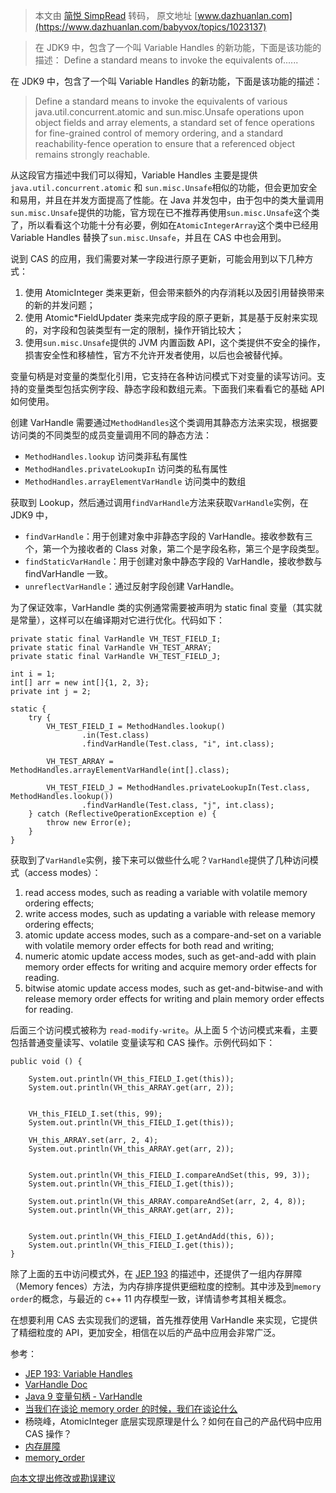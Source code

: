 > 本文由 [简悦 SimpRead](http://ksria.com/simpread/) 转码， 原文地址 [www.dazhuanlan.com](https://www.dazhuanlan.com/babyvox/topics/1023137)

> 在 JDK9 中，包含了一个叫 Variable Handles 的新功能，下面是该功能的描述： Define a standard means to invoke the equivalents of......

在 JDK9 中，包含了一个叫 Variable Handles 的新功能，下面是该功能的描述：

> Define a standard means to invoke the equivalents of various java.util.concurrent.atomic and sun.misc.Unsafe operations upon object fields and array elements, a standard set of fence operations for fine-grained control of memory ordering, and a standard reachability-fence operation to ensure that a referenced object remains strongly reachable.

从这段官方描述中我们可以得知，Variable Handles 主要是提供`java.util.concurrent.atomic` 和 `sun.misc.Unsafe`相似的功能，但会更加安全和易用，并且在并发方面提高了性能。在 Java 并发包中，由于包中的类大量调用`sun.misc.Unsafe`提供的功能，官方现在已不推荐再使用`sun.misc.Unsafe`这个类了，所以看看这个功能十分有必要，例如在`AtomicIntegerArray`这个类中已经用 Variable Handles 替换了`sun.misc.Unsafe`，并且在 CAS 中也会用到。

说到 CAS 的应用，我们需要对某一字段进行原子更新，可能会用到以下几种方式：

1.  使用 AtomicInteger 类来更新，但会带来额外的内存消耗以及因引用替换带来的新的并发问题；
2.  使用 Atomic*FieldUpdater 类来完成字段的原子更新，其是基于反射来实现的，对字段和包装类型有一定的限制，操作开销比较大；
3.  使用`sun.misc.Unsafe`提供的 JVM 内置函数 API，这个类提供不安全的操作，损害安全性和移植性，官方不允许开发者使用，以后也会被替代掉。

变量句柄是对变量的类型化引用，它支持在各种访问模式下对变量的读写访问。支持的变量类型包括实例字段、静态字段和数组元素。下面我们来看看它的基础 API 如何使用。

创建 VarHandle 需要通过`MethodHandles`这个类调用其静态方法来实现，根据要访问类的不同类型的成员变量调用不同的静态方法：

*   `MethodHandles.lookup` 访问类非私有属性
*   `MethodHandles.privateLookupIn` 访问类的私有属性
*   `MethodHandles.arrayElementVarHandle` 访问类中的数组

获取到 Lookup，然后通过调用`findVarHandle`方法来获取`VarHandle`实例，在 JDK9 中，

*   `findVarHandle`：用于创建对象中非静态字段的 VarHandle。接收参数有三个，第一个为接收者的 Class 对象，第二个是字段名称，第三个是字段类型。
*   `findStaticVarHandle`：用于创建对象中静态字段的 VarHandle，接收参数与 findVarHandle 一致。
*   `unreflectVarHandle`：通过反射字段创建 VarHandle。

为了保证效率，VarHandle 类的实例通常需要被声明为 static final 变量（其实就是常量），这样可以在编译期对它进行优化。代码如下：

```
private static final VarHandle VH_TEST_FIELD_I;
private static final VarHandle VH_TEST_ARRAY;
private static final VarHandle VH_TEST_FIELD_J;

int i = 1;
int[] arr = new int[]{1, 2, 3};
private int j = 2;

static {
    try {
        VH_TEST_FIELD_I = MethodHandles.lookup()
                .in(Test.class)
                .findVarHandle(Test.class, "i", int.class);

        VH_TEST_ARRAY = MethodHandles.arrayElementVarHandle(int[].class);

        VH_TEST_FIELD_J = MethodHandles.privateLookupIn(Test.class, MethodHandles.lookup())
                .findVarHandle(Test.class, "j", int.class);
    } catch (ReflectiveOperationException e) {
        throw new Error(e);
    }
}
```

获取到了`VarHandle`实例，接下来可以做些什么呢？`VarHandle`提供了几种访问模式（access modes）：

1.  read access modes, such as reading a variable with volatile memory ordering effects;
2.  write access modes, such as updating a variable with release memory ordering effects;
3.  atomic update access modes, such as a compare-and-set on a variable with volatile memory order effects for both read and writing;
4.  numeric atomic update access modes, such as get-and-add with plain memory order effects for writing and acquire memory order effects for reading.
5.  bitwise atomic update access modes, such as get-and-bitwise-and with release memory order effects for writing and plain memory order effects for reading.

后面三个访问模式被称为 `read-modify-write`。从上面 5 个访问模式来看，主要包括普通变量读写、volatile 变量读写和 CAS 操作。示例代码如下：

```
public void () {
    
    System.out.println(VH_this_FIELD_I.get(this)); 
    System.out.println(VH_this_ARRAY.get(arr, 2)); 

    
    VH_this_FIELD_I.set(this, 99);
    System.out.println(VH_this_FIELD_I.get(this)); 

    VH_this_ARRAY.set(arr, 2, 4);
    System.out.println(VH_this_ARRAY.get(arr, 2)); 

    
    System.out.println(VH_this_FIELD_I.compareAndSet(this, 99, 3)); 
    System.out.println(VH_this_FIELD_I.get(this)); 

    System.out.println(VH_this_ARRAY.compareAndSet(arr, 2, 4, 8)); 
    System.out.println(VH_this_ARRAY.get(arr, 2)); 

    
    System.out.println(VH_this_FIELD_I.getAndAdd(this, 6)); 
    System.out.println(VH_this_FIELD_I.get(this)); 
}
```

除了上面的五中访问模式外，在 [JEP 193](http://openjdk.java.net/jeps/193) 的描述中，还提供了一组内存屏障（Memory fences）方法，为内存排序提供更细粒度的控制。其中涉及到`memory order`的概念，与最近的 c++ 11 内存模型一致，详情请参考其相关概念。

在想要利用 CAS 去实现我们的逻辑，首先推荐使用 VarHandle 来实现，它提供了精细粒度的 API，更加安全，相信在以后的产品中应用会非常广泛。

参考：

*   [JEP 193: Variable Handles](http://openjdk.java.net/jeps/193)
*   [VarHandle Doc](https://docs.oracle.com/javase/9/docs/api/java/lang/invoke/VarHandle.html)
*   [Java 9 变量句柄 - VarHandle](https://www.jianshu.com/p/e231042a52dd)
*   [当我们在谈论 memory order 的时候，我们在谈论什么](https://cloud.tencent.com/developer/article/1005903)
*   杨晓峰，AtomicInteger 底层实现原理是什么？如何在自己的产品代码中应用 CAS 操作？
*   [内存屏障](http://ifeve.com/memory-barriers-or-fences/)
*   [memory_order](https://zh.cppreference.com/w/cpp/atomic/memory_order)

[向本文提出修改或勘误建议](https://github.com/mstao/mstao.github.io/blob/hexo/source/_posts/use-VariableHandles-to-replace-Unsafe.md)